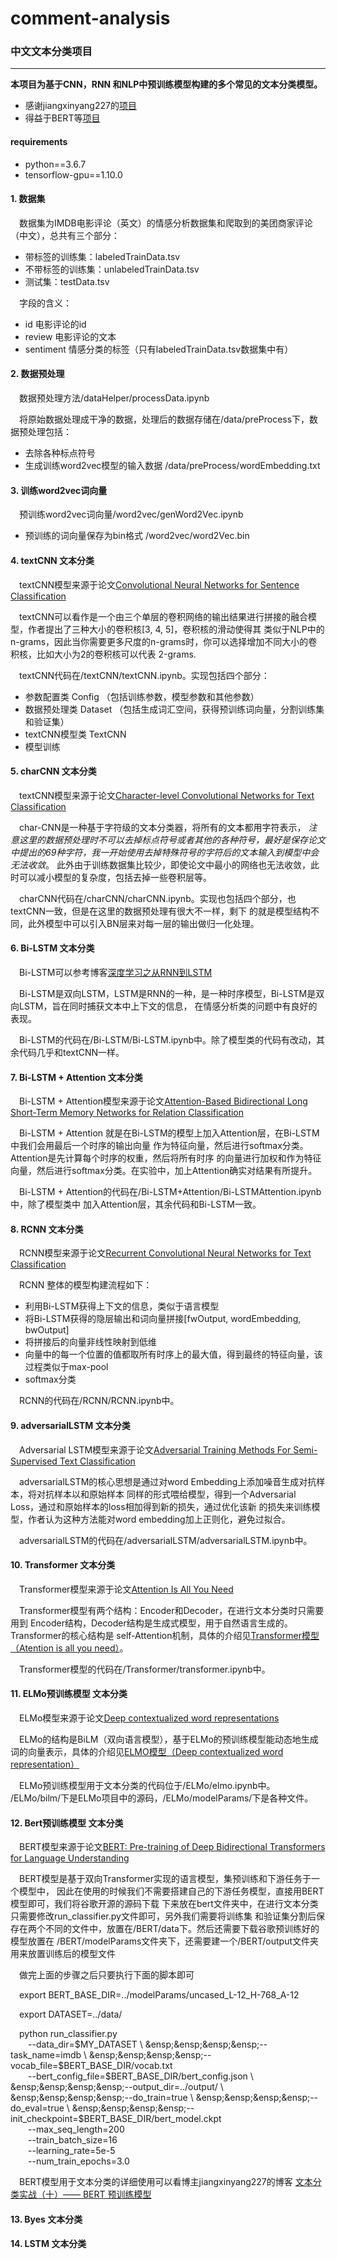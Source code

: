 # comment-analysis
### 中文文本分类项目
***
**本项目为基于CNN，RNN 和NLP中预训练模型构建的多个常见的文本分类模型。**

- 感谢jiangxinyang227的[项目](https://github.com/jiangxinyang227/textClassifier)
- 得益于BERT等[项目](https://github.com/google-research/bert)
#### requirements
* python==3.6.7
* tensorflow-gpu==1.10.0

#### 1. 数据集
&ensp;&ensp;数据集为IMDB电影评论（英文）的情感分析数据集和爬取到的美团商家评论（中文），总共有三个部分：
* 带标签的训练集：labeledTrainData.tsv
* 不带标签的训练集：unlabeledTrainData.tsv
* 测试集：testData.tsv

&ensp;&ensp;字段的含义：
* id  电影评论的id
* review  电影评论的文本
* sentiment  情感分类的标签（只有labeledTrainData.tsv数据集中有）

#### 2. 数据预处理 
&ensp;&ensp;数据预处理方法/dataHelper/processData.ipynb

&ensp;&ensp;将原始数据处理成干净的数据，处理后的数据存储在/data/preProcess下，数据预处理包括：
* 去除各种标点符号
* 生成训练word2vec模型的输入数据 /data/preProcess/wordEmbedding.txt

#### 3. 训练word2vec词向量
&ensp;&ensp;预训练word2vec词向量/word2vec/genWord2Vec.ipynb
* 预训练的词向量保存为bin格式 /word2vec/word2Vec.bin

#### 4. textCNN 文本分类
&ensp;&ensp;textCNN模型来源于论文[Convolutional Neural Networks for Sentence Classification](https://arxiv.org/abs/1408.5882)

&ensp;&ensp;textCNN可以看作是一个由三个单层的卷积网络的输出结果进行拼接的融合模型，作者提出了三种大小的卷积核[3, 4, 5]，卷积核的滑动使得其
类似于NLP中的n-grams，因此当你需要更多尺度的n-grams时，你可以选择增加不同大小的卷积核，比如大小为2的卷积核可以代表
2-grams.

&ensp;&ensp;textCNN代码在/textCNN/textCNN.ipynb。实现包括四个部分：
* 参数配置类 Config （包括训练参数，模型参数和其他参数）
* 数据预处理类 Dataset （包括生成词汇空间，获得预训练词向量，分割训练集和验证集）
* textCNN模型类 TextCNN
* 模型训练

#### 5. charCNN 文本分类
&ensp;&ensp;textCNN模型来源于论文[Character-level Convolutional Networks for Text
Classification](https://arxiv.org/abs/1509.01626)

&ensp;&ensp;char-CNN是一种基于字符级的文本分类器，将所有的文本都用字符表示，
*注意这里的数据预处理时不可以去掉标点符号或者其他的各种符号，最好是保存论文中提出的69种字符，我一开始使用去掉特殊符号的字符后的文本输入到模型中会无法收敛*。
此外由于训练数据集比较少，即使论文中最小的网络也无法收敛，此时可以减小模型的复杂度，包括去掉一些卷积层等。

&ensp;&ensp;charCNN代码在/charCNN/charCNN.ipynb。实现也包括四个部分，也textCNN一致，但是在这里的数据预处理有很大不一样，剩下
的就是模型结构不同，此外模型中可以引入BN层来对每一层的输出做归一化处理。

#### 6. Bi-LSTM 文本分类
&ensp;&ensp;Bi-LSTM可以参考博客[深度学习之从RNN到LSTM](https://www.cnblogs.com/jiangxinyang/p/9362922.html)

&ensp;&ensp;Bi-LSTM是双向LSTM，LSTM是RNN的一种，是一种时序模型，Bi-LSTM是双向LSTM，旨在同时捕获文本中上下文的信息，
在情感分析类的问题中有良好的表现。

&ensp;&ensp;Bi-LSTM的代码在/Bi-LSTM/Bi-LSTM.ipynb中。除了模型类的代码有改动，其余代码几乎和textCNN一样。

#### 7. Bi-LSTM + Attention 文本分类
&ensp;&ensp;Bi-LSTM + Attention模型来源于论文[Attention-Based Bidirectional Long Short-Term Memory Networks for
Relation Classification](http://aclweb.org/anthology/Y/Y15/Y15-1009.pdf)

&ensp;&ensp;Bi-LSTM + Attention 就是在Bi-LSTM的模型上加入Attention层，在Bi-LSTM中我们会用最后一个时序的输出向量
作为特征向量，然后进行softmax分类。Attention是先计算每个时序的权重，然后将所有时序
的向量进行加权和作为特征向量，然后进行softmax分类。在实验中，加上Attention确实对结果有所提升。

&ensp;&ensp;Bi-LSTM + Attention的代码在/Bi-LSTM+Attention/Bi-LSTMAttention.ipynb中，除了模型类中
加入Attention层，其余代码和Bi-LSTM一致。

#### 8. RCNN 文本分类
&ensp;&ensp;RCNN模型来源于论文[Recurrent Convolutional Neural Networks for Text Classification](https://arxiv.org/abs/1609.04243)

&ensp;&ensp;RCNN 整体的模型构建流程如下：
* 利用Bi-LSTM获得上下文的信息，类似于语言模型
* 将Bi-LSTM获得的隐层输出和词向量拼接[fwOutput, wordEmbedding, bwOutput]
* 将拼接后的向量非线性映射到低维
* 向量中的每一个位置的值都取所有时序上的最大值，得到最终的特征向量，该过程类似于max-pool
* softmax分类

&ensp;&ensp;RCNN的代码在/RCNN/RCNN.ipynb中。

#### 9. adversarialLSTM 文本分类
&ensp;&ensp;Adversarial LSTM模型来源于论文[Adversarial Training Methods
For Semi-Supervised Text Classification](https://arxiv.org/abs/1605.07725)

&ensp;&ensp;adversarialLSTM的核心思想是通过对word Embedding上添加噪音生成对抗样本，将对抗样本以和原始样本
同样的形式喂给模型，得到一个Adversarial Loss，通过和原始样本的loss相加得到新的损失，通过优化该新
的损失来训练模型，作者认为这种方法能对word embedding加上正则化，避免过拟合。

&ensp;&ensp;adversarialLSTM的代码在/adversarialLSTM/adversarialLSTM.ipynb中。

#### 10. Transformer 文本分类
&ensp;&ensp;Transformer模型来源于论文[Attention Is All You Need](https://arxiv.org/abs/1706.03762)

&ensp;&ensp;Transformer模型有两个结构：Encoder和Decoder，在进行文本分类时只需要用到
Encoder结构，Decoder结构是生成式模型，用于自然语言生成的。Transformer的核心结构是
self-Attention机制，具体的介绍见[Transformer模型（Atention is all you need）](https://www.cnblogs.com/jiangxinyang/p/10069330.html)。

&ensp;&ensp;Transformer模型的代码在/Transformer/transformer.ipynb中。

#### 11. ELMo预训练模型 文本分类
&ensp;&ensp;ELMo模型来源于论文[Deep contextualized word representations](https://arxiv.org/abs/1802.05365?context=cs)

&ensp;&ensp;ELMo的结构是BiLM（双向语言模型），基于ELMo的预训练模型能动态地生成
词的向量表示，具体的介绍见[ELMO模型（Deep contextualized word representation）](https://www.cnblogs.com/jiangxinyang/p/10060887.html)

&ensp;&ensp;ELMo预训练模型用于文本分类的代码位于/ELMo/elmo.ipynb中。
/ELMo/bilm/下是ELMo项目中的源码，/ELMo/modelParams/下是各种文件。

#### 12. Bert预训练模型 文本分类
&ensp;&ensp;BERT模型来源于论文[BERT: Pre-training of Deep Bidirectional Transformers for
Language Understanding](https://arxiv.org/abs/1810.04805)

&ensp;&ensp;BERT模型是基于双向Transformer实现的语言模型，集预训练和下游任务于一个模型中，
因此在使用的时候我们不需要搭建自己的下游任务模型，直接用BERT模型即可，我们将谷歌开源的源码下载
下来放在bert文件夹中，在进行文本分类只需要修改run_classifier.py文件即可，另外我们需要将训练集
和验证集分割后保存在两个不同的文件中，放置在/BERT/data下。然后还需要下载谷歌预训练好的模型放置在
/BERT/modelParams文件夹下，还需要建一个/BERT/output文件夹用来放置训练后的模型文件

&ensp;&ensp;做完上面的步骤之后只要执行下面的脚本即可

&ensp;&ensp;export BERT_BASE_DIR=../modelParams/uncased_L-12_H-768_A-12

&ensp;&ensp;export DATASET=../data/

&ensp;&ensp;python run_classifier.py \
  &ensp;&ensp;&ensp;&ensp;--data_dir=$MY_DATASET \
  &ensp;&ensp;&ensp;&ensp;--task_name=imdb \
  &ensp;&ensp;&ensp;&ensp;--vocab_file=$BERT_BASE_DIR/vocab.txt \
  &ensp;&ensp;&ensp;&ensp;--bert_config_file=$BERT_BASE_DIR/bert_config.json \
  &ensp;&ensp;&ensp;&ensp;--output_dir=../output/ \
  &ensp;&ensp;&ensp;&ensp;--do_train=true \
  &ensp;&ensp;&ensp;&ensp;--do_eval=true \
  &ensp;&ensp;&ensp;&ensp;--init_checkpoint=$BERT_BASE_DIR/bert_model.ckpt \
  &ensp;&ensp;&ensp;&ensp;--max_seq_length=200 \
  &ensp;&ensp;&ensp;&ensp;--train_batch_size=16 \
  &ensp;&ensp;&ensp;&ensp;--learning_rate=5e-5\
  &ensp;&ensp;&ensp;&ensp;--num_train_epochs=3.0

&ensp;&ensp;BERT模型用于文本分类的详细使用可以看博主jiangxinyang227的博客
[文本分类实战（十）—— BERT 预训练模型](https://www.cnblogs.com/jiangxinyang/p/10241243.html)

#### 13. Byes 文本分类

#### 14. LSTM 文本分类


